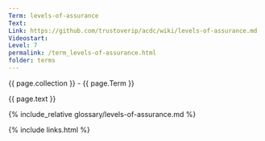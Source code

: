 ```yaml
---
Term: levels-of-assurance
Text: 
Link: https://github.com/trustoverip/acdc/wiki/levels-of-assurance.md
Videostart: 
Level: 7
permalink: /term_levels-of-assurance.html
folder: terms
---
```


{{ page.collection }} - {{ page.Term }}

   {{ page.text }}

{% include_relative glossary/levels-of-assurance.md %}

 {% include links.html %} 
